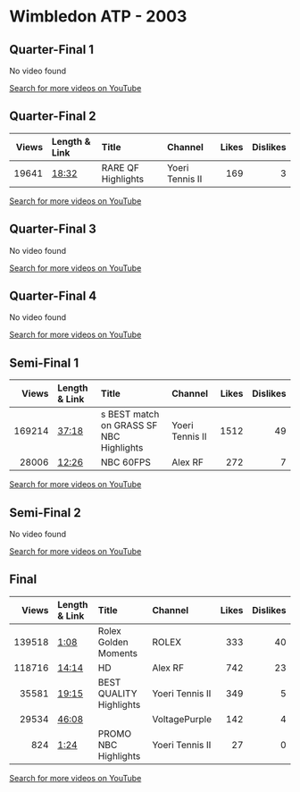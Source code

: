 
# Wimbledon ATP - 2003

## Quarter-Final 1
No video found

[Search for more videos on YouTube](https://www.youtube.com/results?search_query=%22wimbledon%22+%22Roddick%22+%22Bjorkman%22+%222003%22+%22highlights%22)     

## Quarter-Final 2
|   Views | Length & Link                                        | Title                  | Channel         |   Likes |   Dislikes |
|--------:|:-----------------------------------------------------|:-----------------------|:----------------|--------:|-----------:|
|   19641 | [18:32](https://www.youtube.com/watch?v=3-rcklicyhc) | RARE   QF   Highlights | Yoeri Tennis II |     169 |          3 |

[Search for more videos on YouTube](https://www.youtube.com/results?search_query=%22wimbledon%22+%22Federer%22+%22Schalken%22+%222003%22+%22highlights%22)     

## Quarter-Final 3
No video found

[Search for more videos on YouTube](https://www.youtube.com/results?search_query=%22wimbledon%22+%22Grosjean%22+%22Henman%22+%222003%22+%22highlights%22)     

## Quarter-Final 4
No video found

[Search for more videos on YouTube](https://www.youtube.com/results?search_query=%22wimbledon%22+%22Philippoussis%22+%22Popp%22+%222003%22+%22highlights%22)     

## Semi-Final 1
|   Views | Length & Link                                        | Title                                      | Channel         |   Likes |   Dislikes |
|--------:|:-----------------------------------------------------|:-------------------------------------------|:----------------|--------:|-----------:|
|  169214 | [37:18](https://www.youtube.com/watch?v=UWjko58jJCE) | s BEST match on GRASS  SF   NBC Highlights | Yoeri Tennis II |    1512 |         49 |
|   28006 | [12:26](https://www.youtube.com/watch?v=sfERy4SjkqE) | NBC 60FPS                                  | Alex RF         |     272 |          7 |

[Search for more videos on YouTube](https://www.youtube.com/results?search_query=%22wimbledon%22+%22Federer%22+%22Roddick%22+%222003%22+%22highlights%22)     

## Semi-Final 2
No video found

[Search for more videos on YouTube](https://www.youtube.com/results?search_query=%22wimbledon%22+%22Philippoussis%22+%22Grosjean%22+%222003%22+%22highlights%22)     

## Final
|   Views | Length & Link                                        | Title                        | Channel         |   Likes |   Dislikes |
|--------:|:-----------------------------------------------------|:-----------------------------|:----------------|--------:|-----------:|
|  139518 | [1:08](https://www.youtube.com/watch?v=-rD17DukZ90)  | Rolex  Golden Moments        | ROLEX           |     333 |         40 |
|  118716 | [14:14](https://www.youtube.com/watch?v=y7AJ7m6CxvY) | HD                           | Alex RF         |     742 |         23 |
|   35581 | [19:15](https://www.youtube.com/watch?v=axj6bWiy_c0) | BEST QUALITY      Highlights | Yoeri Tennis II |     349 |          5 |
|   29534 | [46:08](https://www.youtube.com/watch?v=3s-WulY7M4g) |                              | VoltagePurple   |     142 |          4 |
|     824 | [1:24](https://www.youtube.com/watch?v=2o4i5RdUY6s)  | PROMO       NBC Highlights   | Yoeri Tennis II |      27 |          0 |

[Search for more videos on YouTube](https://www.youtube.com/results?search_query=%22wimbledon%22+%22Federer%22+%22Philippoussis%22+%222003%22+%22highlights%22)     
